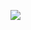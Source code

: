 ![]([https://github.com/devfelipereis/MVI-Jetpack-Compose-Example/demo.gif](https://github.com/devfelipereis/MVI-Jetpack-Compose-Example/blob/main/demo.gif))

